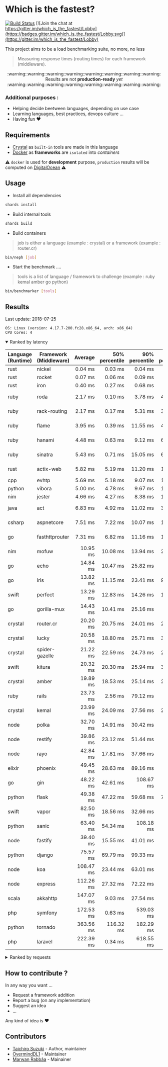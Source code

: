 # Which is the fastest?

[![Build Status](https://travis-ci.com/tbrand/which_is_the_fastest.svg?branch=master)](https://travis-ci.com/tbrand/which_is_the_fastest)
[![Join the chat at https://gitter.im/which_is_the_fastest/Lobby](https://badges.gitter.im/which_is_the_fastest/Lobby.svg)](https://gitter.im/which_is_the_fastest/Lobby)

This project aims to be a load benchmarking suite, no more, no less

> Measuring response times (routing times) for each framework (middleware).


<div align="center">
  :warning::warning::warning::warning::warning::warning::warning::warning:
</div>

<div align="center">Results are not <b>production-ready</b> <i>yet</i></div>

<div align="center">
  :warning::warning::warning::warning::warning::warning::warning::warning:
</div>

### Additional purposes :

+ Helping decide beetween languages, depending on use case
+ Learning languages, best practices, devops culture ...
+ Having fun :heart:

## Requirements

+ [Crystal](https://crystal-lang.org) as `built-in` tools are made in this language
+ [Docker](https://www.docker.com) as **frameworks** are `isolated` into _containers_

:warning: `docker` is used for **development** purpose, `production` results will be computed on [DigitalOcean](https://www.digitalocean.com) :warning:

## Usage

+ Install all dependencies

~~~sh
shards install
~~~

+ Build internal tools

~~~sh
shards build
~~~

+ Build containers

> job is either a language (example : crystal) or a framework (example : router.cr)

~~~sh
bin/neph [job]
~~~

+ Start the benchmark ....

> tools is a list of language / framework to challenge (example : ruby kemal amber go python)

~~~sh
bin/benchmarker [tools]
~~~

## Results

<!-- Result from here -->
Last update: 2018-07-25
```
OS: Linux (version: 4.17.7-200.fc28.x86_64, arch: x86_64)
CPU Cores: 4
```

<details open><summary>Ranked by latency</summary>

| Language (Runtime)        | Framework (Middleware)    |         Average |  50% percentile |  90% percentile |  99% percentile | 99.9% percentile | Standard deviation |
|---------------------------|---------------------------|----------------:|----------------:|----------------:|----------------:|----------------:|----------------:|
| rust                      | nickel                    | 0.04 ms | 0.03 ms | 0.04 ms | 0.09 ms | 6.11 ms | 89.00 | 
| rust                      | rocket                    | 0.07 ms | 0.06 ms | 0.09 ms | 0.20 ms | 12.53 ms | 167.00 | 
| rust                      | iron                      | 0.40 ms | 0.27 ms | 0.68 ms | 2.73 ms | 38.44 ms | 642.00 | 
| ruby                      | roda                      | 2.17 ms | 0.10 ms | 3.78 ms | 46.57 ms | 162.75 ms | 8375.00 | 
| ruby                      | rack-routing              | 2.17 ms | 0.17 ms | 5.31 ms | 34.47 ms | 150.60 ms | 6607.00 | 
| ruby                      | flame                     | 3.95 ms | 0.39 ms | 11.55 ms | 45.09 ms | 129.88 ms | 8782.00 | 
| ruby                      | hanami                    | 4.48 ms | 0.63 ms | 9.12 ms | 68.89 ms | 221.53 ms | 12671.00 | 
| ruby                      | sinatra                   | 5.43 ms | 0.71 ms | 15.05 ms | 65.31 ms | 194.47 ms | 12340.00 | 
| rust                      | actix-web                 | 5.82 ms | 5.19 ms | 11.20 ms | 18.38 ms | 206.37 ms | 4436.00 | 
| cpp                       | evhtp                     | 5.69 ms | 5.18 ms | 9.07 ms | 14.00 ms | 46.30 ms | 2640.00 | 
| python                    | vibora                    | 5.00 ms | 4.78 ms | 9.67 ms | 14.66 ms | 32.74 ms | 3387.00 | 
| nim                       | jester                    | 4.66 ms | 4.27 ms | 8.38 ms | 13.76 ms | 23.87 ms | 2786.00 | 
| java                      | act                       | 6.83 ms | 4.92 ms | 11.02 ms | 30.14 ms | 235.64 ms | 12263.00 | 
| csharp                    | aspnetcore                | 7.51 ms | 7.22 ms | 10.07 ms | 13.65 ms | 214.80 ms | 3166.00 | 
| go                        | fasthttprouter            | 7.31 ms | 6.82 ms | 11.16 ms | 18.31 ms | 214.43 ms | 4181.00 | 
| nim                       | mofuw                     | 10.95 ms | 10.08 ms | 13.94 ms | 29.59 ms | 59.92 ms | 3911.00 | 
| go                        | echo                      | 14.84 ms | 10.47 ms | 25.82 ms | 126.93 ms | 377.19 ms | 22503.00 | 
| go                        | iris                      | 13.82 ms | 11.15 ms | 23.41 ms | 96.37 ms | 372.83 ms | 18128.00 | 
| swift                     | perfect                   | 13.29 ms | 12.83 ms | 14.26 ms | 17.18 ms | 435.57 ms | 13719.00 | 
| go                        | gorilla-mux               | 14.43 ms | 10.41 ms | 25.16 ms | 118.71 ms | 449.63 ms | 22848.00 | 
| crystal                   | router.cr                 | 20.20 ms | 20.75 ms | 24.01 ms | 26.59 ms | 44.52 ms | 3221.00 | 
| crystal                   | lucky                     | 20.58 ms | 18.80 ms | 25.71 ms | 30.77 ms | 35.09 ms | 3649.00 | 
| crystal                   | spider-gazelle            | 21.22 ms | 22.59 ms | 24.73 ms | 27.94 ms | 33.07 ms | 3296.00 | 
| swift                     | kitura                    | 20.32 ms | 20.30 ms | 25.94 ms | 35.52 ms | 77.33 ms | 4957.00 | 
| crystal                   | amber                     | 19.89 ms | 18.53 ms | 25.14 ms | 28.26 ms | 34.64 ms | 3566.00 | 
| ruby                      | rails                     | 23.73 ms | 2.56 ms | 79.12 ms | 160.45 ms | 320.17 ms | 37550.00 | 
| crystal                   | kemal                     | 23.99 ms | 24.09 ms | 27.56 ms | 29.82 ms | 234.26 ms | 5535.00 | 
| node                      | polka                     | 32.70 ms | 14.91 ms | 30.42 ms | 667.03 ms | 1701.41 ms | 111728.00 | 
| node                      | restify                   | 39.86 ms | 23.12 ms | 51.44 ms | 536.35 ms | 1573.14 ms | 95956.00 | 
| node                      | rayo                      | 42.84 ms | 17.81 ms | 37.66 ms | 899.44 ms | 1884.33 ms | 142002.00 | 
| elixir                    | phoenix                   | 49.45 ms | 28.63 ms | 89.16 ms | 764.60 ms | 2089.14 ms | 139816.00 | 
| go                        | gin                       | 48.22 ms | 42.61 ms | 108.67 ms | 206.58 ms | 490.95 ms | 47477.00 | 
| python                    | flask                     | 49.38 ms | 47.22 ms | 59.68 ms | 70.38 ms | 676.85 ms | 26934.00 | 
| swift                     | vapor                     | 82.50 ms | 18.56 ms | 32.66 ms | 1926.73 ms | 3925.69 ms | 340386.00 | 
| python                    | sanic                     | 63.40 ms | 54.34 ms | 108.18 ms | 149.03 ms | 467.47 ms | 31007.00 | 
| node                      | fastify                   | 39.40 ms | 15.55 ms | 41.01 ms | 765.46 ms | 1777.40 ms | 124687.00 | 
| python                    | django                    | 75.57 ms | 69.79 ms | 99.33 ms | 118.95 ms | 1015.01 ms | 38245.00 | 
| node                      | koa                       | 108.47 ms | 23.44 ms | 63.01 ms | 2182.75 ms | 3191.92 ms | 364083.00 | 
| node                      | express                   | 112.26 ms | 27.32 ms | 72.22 ms | 2231.05 ms | 3666.91 ms | 372057.00 | 
| scala                     | akkahttp                  | 147.07 ms | 9.03 ms | 27.54 ms | 3957.54 ms | 7912.57 ms | 679564.00 | 
| php                       | symfony                   | 172.53 ms | 0.63 ms | 539.03 ms | 2187.55 ms | 6962.41 ms | 504933.00 | 
| python                    | tornado                   | 363.56 ms | 116.32 ms | 182.29 ms | 6313.69 ms | 7959.94 ms | 1032220.00 | 
| php                       | laravel                   | 222.39 ms | 0.34 ms | 618.55 ms | 3110.88 ms | 6994.28 ms | 632250.00 | 

</details>


<details><summary>Ranked by requests</summary>

| Language (Runtime)        | Framework (Middleware)    |    Requests / s |      Throughput |
|---------------------------|---------------------------|----------------:|---------:|
| rust                      | actix-web                 | 149440.00 | 169.11 MB |
| python                    | vibora                    | 187304.00 | 212.00 MB |
| cpp                       | evhtp                     | 165003.00 | 158.83 MB |
| nim                       | jester                    | 191498.00 | 383.72 MB |
| java                      | act                       | 163536.00 | 278.73 MB |
| csharp                    | aspnetcore                | 126315.00 | 202.18 MB |
| go                        | fasthttprouter            | 125242.00 | 175.41 MB |
| rust                      | nickel                    | 114533.00 | 224.26 MB |
| rust                      | rocket                    | 104431.00 | 143.07 MB |
| nim                       | mofuw                     | 92005.00 | 161.12 MB |
| go                        | echo                      | 87792.00 | 153.76 MB |
| rust                      | iron                      | 78990.00 | 89.24 MB |
| go                        | iris                      | 81413.00 | 92.09 MB |
| go                        | gorilla-mux               | 90657.00 | 102.31 MB |
| swift                     | perfect                   | 76958.00 | 71.87 MB |
| scala                     | akkahttp                  | 60627.00 | 129.51 MB |
| node                      | polka                     | 58620.00 | 87.43 MB |
| crystal                   | router.cr                 | 48912.00 | 45.72 MB |
| node                      | rayo                      | 48225.00 | 71.85 MB |
| swift                     | vapor                     | 51106.00 | 57.61 MB |
| crystal                   | lucky                     | 48353.00 | 56.80 MB |
| crystal                   | spider-gazelle            | 46648.00 | 43.58 MB |
| crystal                   | amber                     | 49375.00 | 71.27 MB |
| swift                     | kitura                    | 47342.00 | 87.63 MB |
| node                      | fastify                   | 50723.00 | 75.58 MB |
| elixir                    | phoenix                   | 40497.00 | 87.18 MB |
| crystal                   | kemal                     | 40867.00 | 66.46 MB |
| node                      | restify                   | 35615.00 | 62.20 MB |
| ruby                      | roda                      | 32460.00 | 30.79 MB |
| node                      | koa                       | 35061.00 | 73.87 MB |
| php                       | symfony                   | 32259.00 | 160.66 MB |
| php                       | laravel                   | 31721.00 | 157.52 MB |
| node                      | express                   | 30776.00 | 74.98 MB |
| ruby                      | rack-routing              | 30342.00 | 17.36 MB |
| go                        | gin                       | 24244.00 | 42.35 MB |
| python                    | flask                     | 20186.00 | 49.50 MB |
| ruby                      | flame                     | 16120.00 | 9.22 MB |
| python                    | sanic                     | 15629.00 | 27.76 MB |
| ruby                      | hanami                    | 14351.00 | 108.50 MB |
| python                    | django                    | 13151.00 | 37.92 MB |
| ruby                      | sinatra                   | 11726.00 | 30.37 MB |
| python                    | tornado                   | 7987.00 | 23.07 MB |
| ruby                      | rails                     | 2683.00 | 7.07 MB |

</details>

<!-- Result till here -->

## How to contribute ?

In any way you want ...

+ Request a framework addition
+ Report a bug (on any implementation)
+ Suggest an idea
+ ...

Any kind of idea is :heart:

## Contributors

- [Taichiro Suzuki](https://github.com/tbrand) - Author, maintainer
- [OvermindDL1](https://github.com/OvermindDL1) - Maintainer
- [Marwan Rabbâa](https://github.com/waghanza) - Mainainer
